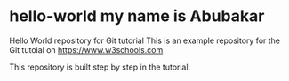 # hello-world my name is Abubakar
Hello World repository for Git tutorial
This is an example repository for the Git tutoial on https://www.w3schools.com

This repository is built step by step in the tutorial.
